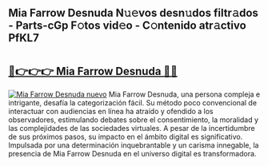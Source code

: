 ## Mia Farrow Desnuda N𝚞𝚎vos desn𝚞dos filtr𝚊dos - Parts-cGp F𝚘tos vid𝚎o - C𝚘ntenido atr𝚊ctivo PfKL7

# <h2><a href="http://mb2x0u.tromn.icu/?c=Mia+Farrow+Desnuda">🔗👉👉👉 Mia Farrow Desnuda 🔗🔗</a></h2>

[![Mia Farrow Desnuda nuevo](https://i.imgur.com/pEAQMta.gif)](http://mb2x0u.tromn.icu/?c=Mia+Farrow+Desnuda)
Mia Farrow Desnuda, una persona compleja e intrigante, desafía la categorización fácil. Su método poco convencional de interactuar con audiencias en línea ha atraído y ofendido a los observadores, estimulando debates sobre el consentimiento, la moralidad y las complejidades de las sociedades virtuales. A pesar de la incertidumbre de sus próximos pasos, su impacto en el ámbito digital es significativo. Impulsada por una determinación inquebrantable y un carisma innegable, la presencia de Mia Farrow Desnuda en el universo digital es transformadora.
